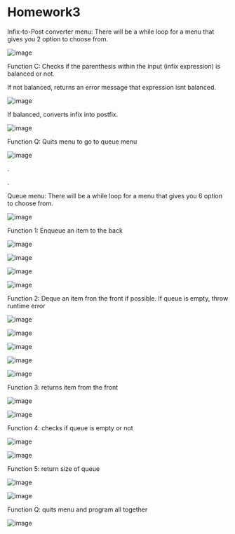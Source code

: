# Homework3

Infix-to-Post converter menu:  There will be a while loop for a menu that gives you 2 option to choose from.

![image](https://github.com/Cs-303/Homework3/assets/113368129/7795c69a-782e-48f6-b32e-e7f16ee17ab6)

Function C: Checks if the parenthesis within the input (infix expression) is balanced or not. 

If not balanced, returns an error message that expression isnt balanced. 

![image](https://github.com/Cs-303/Homework3/assets/113368129/6314a49a-b04c-4f17-b443-ef4dfc1ca139)

If balanced, converts infix into postfix. 

![image](https://github.com/Cs-303/Homework3/assets/113368129/5f525d85-042d-4712-aef9-68b45e42d323)

Function Q: Quits menu to go to queue menu

![image](https://github.com/Cs-303/Homework3/assets/113368129/fa340c5d-62fc-4131-9438-4ce9e2ca6835)

.

.

Queue menu:  There will be a while loop for a menu that gives you 6 option to choose from.

![image](https://github.com/Cs-303/Homework3/assets/113368129/318bee87-038b-4d49-9900-4bff538bd73a)

Function 1: Enqueue an item to the back

![image](https://github.com/Cs-303/Homework3/assets/113368129/96098605-7486-44ec-a546-88124e690af9)

![image](https://github.com/Cs-303/Homework3/assets/113368129/973ba695-cd5d-497f-9bb6-8f5ede4a35ed)

![image](https://github.com/Cs-303/Homework3/assets/113368129/cadf741c-cb00-4e40-a05b-da666e65b487)

![image](https://github.com/Cs-303/Homework3/assets/113368129/737585a0-b639-4b1d-a9fa-daf5c40339e1)

Function 2: Deque an item fron the front if possible. If queue is empty, throw runtime error

![image](https://github.com/Cs-303/Homework3/assets/113368129/4abb4228-bcd4-4c3d-b7d1-ee2d155761dc)

![image](https://github.com/Cs-303/Homework3/assets/113368129/800becbe-a553-410e-87f2-fd08f1cc8a6e)

![image](https://github.com/Cs-303/Homework3/assets/113368129/a98d156f-d5c0-4be7-9445-d8903c7fb9d1)

![image](https://github.com/Cs-303/Homework3/assets/113368129/f9208a30-bf67-46ce-90a7-5df4511cb67c)

![image](https://github.com/Cs-303/Homework3/assets/113368129/9c4d6cd1-cc6b-4395-bf9c-b13722c06d72)


Function 3: returns item from the front

![image](https://github.com/Cs-303/Homework3/assets/113368129/2167036d-9904-4876-8152-bca5892f9161)

![image](https://github.com/Cs-303/Homework3/assets/113368129/7b227c89-5fa3-4e0e-a757-c577efb3997d)

Function 4: checks if queue is empty or not

![image](https://github.com/Cs-303/Homework3/assets/113368129/91b2294a-e4d5-479b-a8cb-4ff943bd8c0c)

![image](https://github.com/Cs-303/Homework3/assets/113368129/d7924359-4af3-4da6-9349-32477d745ba8)

Function 5: return size of queue

![image](https://github.com/Cs-303/Homework3/assets/113368129/bf74b2ab-1a06-4f37-a769-810c0d0316d2)

![image](https://github.com/Cs-303/Homework3/assets/113368129/9007f14c-9350-4dd5-b6c2-9e9066aacb9e)

Function Q: quits menu and program all together

![image](https://github.com/Cs-303/Homework3/assets/113368129/f9eb8c0b-66bb-4868-bd36-f820ccb55379)
